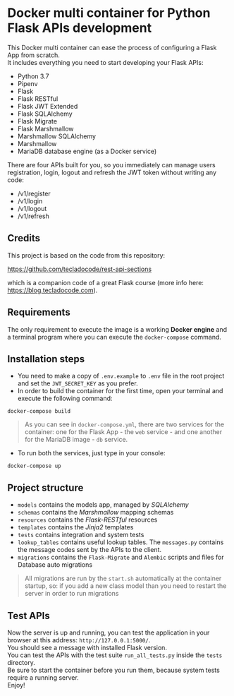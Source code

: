 # Docker multi container for Python Flask APIs development

This Docker multi container can ease the process of configuring a Flask App from scratch. <br>
It includes everything you need to start developing your Flask APIs:

- Python 3.7
- Pipenv
- Flask
- Flask RESTful
- Flask JWT Extended
- Flask SQLAlchemy
- Flask Migrate 
- Flask Marshmallow
- Marshmallow SQLAlchemy
- Marshmallow
- MariaDB database engine (as a Docker service) 

There are four APIs built for you, so you immediately can manage users registration, login, logout and refresh the JWT token without writing any code:

- /v1/register
- /v1/login
- /v1/logout
- /v1/refresh

## Credits

This project is based on the code from this repository:

https://github.com/tecladocode/rest-api-sections

which is a companion code of a great Flask course (more info here: https://blog.tecladocode.com).

## Requirements

The only requirement to execute the image is a working <b>Docker engine</b>
and a terminal program where you can execute the `docker-compose` command.

## Installation steps

- You need to make a copy of `.env.example` to `.env` file in the root project and set the `JWT_SECRET_KEY` as you prefer. <br>
- In order to build the container for the first time, open your terminal and execute the following command:

```
docker-compose build
```

> As you can see in `docker-compose.yml`, there are two services for the container: one for the Flask App - the  `web` 
service - and one another for the MariaDB image -  `db` service. <br> 

- To run both the services, just type in your console:

```
docker-compose up
```

## Project structure 

- `models` contains the models app, managed by *SQLAlchemy*
- `schemas` contains the *Marshmallow* mapping schemas
- `resources` contains the *Flask-RESTful* resources
- `templates` contains the *Jinja2* templates
- `tests` contains integration and system tests
- `lookup_tables` contains useful lookup tables. The `messages.py` contains the message codes sent by the APIs to the client.
- `migrations` contains the `Flask-Migrate` and `Alembic` scripts and files for Database auto migrations 

> All migrations are run by the `start.sh`
automatically at the container startup, so: if you add a new class model than you need to restart the server in order to run migrations 


## Test APIs 

Now the server is up and running, you can test the application in your browser at this address: `http://127.0.0.1:5000/`. <br> 
You should see a message with installed Flask version.<br>
You can test the APIs with the test suite `run_all_tests.py` inside the `tests` directory. <br>
Be sure to start the container before you run them, because system tests require a running server. <br> 
Enjoy!
